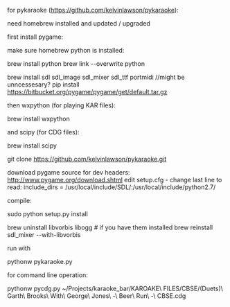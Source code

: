 for pykaraoke (https://github.com/kelvinlawson/pykaraoke):

need homebrew installed and updated / upgraded

first install pygame:

make sure homebrew python is installed:

brew install python
brew link --overwrite python

brew install sdl sdl_image sdl_mixer sdl_ttf portmidi  //might be unncessesary?
pip install https://bitbucket.org/pygame/pygame/get/default.tar.gz

then wxpython (for playing KAR files):

brew install wxpython

and scipy (for CDG files):

brew install scipy

git clone https://github.com/kelvinlawson/pykaraoke.git

download pygame source for dev headers: http://www.pygame.org/download.shtml
edit setup.cfg - change last line to read:
include_dirs = /usr/local/include/SDL/:/usr/local/include/python2.7/

compile:

sudo python setup.py install

brew uninstall libvorbis libogg # if you have them installed
brew reinstall sdl_mixer --with-libvorbis

run with

pythonw pykaraoke.py

for command line operation:

pythonw pycdg.py ~/Projects/karaoke_bar/KAROAKE\ FILES/CBSE/\(Duets\)\ Garth\ Brooks\ With\ George\ Jones\ -\ Beer\ Run\ -\ CBSE.cdg